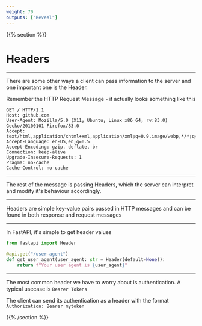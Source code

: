 ```yaml
---
weight: 70
outputs: ["Reveal"]
---
```


{{% section %}}

# Headers

---

There are some other ways a client can pass information to the server and one important one is the Header.

Remember the HTTP Request Message - it actually looks something like this

```https
GET / HTTP/1.1
Host: github.com
User-Agent: Mozilla/5.0 (X11; Ubuntu; Linux x86_64; rv:83.0) Gecko/20100101 Firefox/83.0
Accept: text/html,application/xhtml+xml,application/xml;q=0.9,image/webp,*/*;q=0.8
Accept-Language: en-US,en;q=0.5
Accept-Encoding: gzip, deflate, br
Connection: keep-alive
Upgrade-Insecure-Requests: 1
Pragma: no-cache
Cache-Control: no-cache
```

---

The rest of the message is passing Headers, which the server can interpret and modify it's behaviour accordingly.

---

Headers are simple key-value pairs passed in HTTP messages and can be found in both response and request messages

---

In FastAPI, it's simple to get header values

```python
from fastapi import Header

@api.get("/user-agent")
def get_user_agent(user_agent: str = Header(default=None)):
    return f"Your user agent is {user_agent}"
```

---

The most common header we have to worry about is authentication. A typical usecase is `Bearer Tokens`

The client can send its authentication as a header with the format `Authorization: Bearer mytoken`


{{% /section %}}